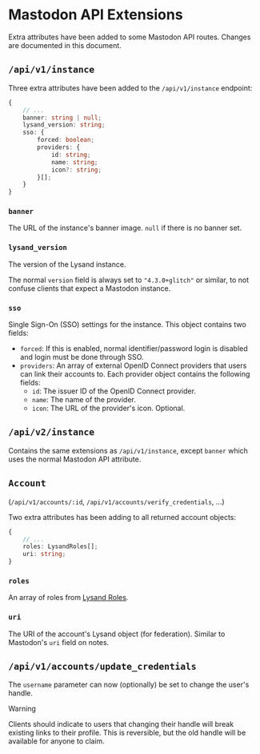 # Mastodon API Extensions

Extra attributes have been added to some Mastodon API routes. Changes are documented in this document.

## `/api/v1/instance`

Three extra attributes have been added to the `/api/v1/instance` endpoint:

```ts
{
    // ...
    banner: string | null;
    lysand_version: string;
    sso: {
        forced: boolean;
        providers: {
            id: string;
            name: string;
            icon?: string;
        }[];
    }
}
```

### `banner`

The URL of the instance's banner image. `null` if there is no banner set.

### `lysand_version`

The version of the Lysand instance.

The normal `version` field is always set to `"4.3.0+glitch"` or similar, to not confuse clients that expect a Mastodon instance.

### `sso`

Single Sign-On (SSO) settings for the instance. This object contains two fields:

- `forced`: If this is enabled, normal identifier/password login is disabled and login must be done through SSO.
- `providers`: An array of external OpenID Connect providers that users can link their accounts to. Each provider object contains the following fields:
  - `id`: The issuer ID of the OpenID Connect provider.
  - `name`: The name of the provider.
  - `icon`: The URL of the provider's icon. Optional.

## `/api/v2/instance`

Contains the same extensions as `/api/v1/instance`, except `banner` which uses the normal Mastodon API attribute.

## `Account`

(`/api/v1/accounts/:id`, `/api/v1/accounts/verify_credentials`, ...)

Two extra attributes has been adding to all returned account objects:

```ts
{
    // ...
    roles: LysandRoles[];
    uri: string;
}
```

### `roles`

An array of roles from [Lysand Roles](./roles.md).

### `uri`

The URI of the account's Lysand object (for federation). Similar to Mastodon's `uri` field on notes.

## `/api/v1/accounts/update_credentials`

The `username` parameter can now (optionally) be set to change the user's handle.

> [!WARNING]
> Clients should indicate to users that changing their handle will break existing links to their profile. This is reversible, but the old handle will be available for anyone to claim.